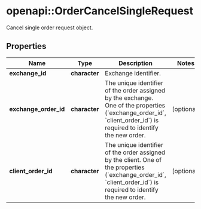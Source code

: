 # openapi::OrderCancelSingleRequest

Cancel single order request object.
## Properties
Name | Type | Description | Notes
------------ | ------------- | ------------- | -------------
**exchange_id** | **character** | Exchange identifier. | 
**exchange_order_id** | **character** | The unique identifier of the order assigned by the exchange. One of the properties (&#x60;exchange_order_id&#x60;, &#x60;client_order_id&#x60;) is required to identify the new order. | [optional] 
**client_order_id** | **character** | The unique identifier of the order assigned by the client. One of the properties (&#x60;exchange_order_id&#x60;, &#x60;client_order_id&#x60;) is required to identify the new order. | [optional] 


